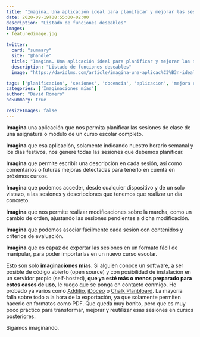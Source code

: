 ```yaml
---
title: "Imagina… Una aplicación ideal para planificar y mejorar las sesiones de clase"
date: 2020-09-19T08:55:00+02:00
description: "Listado de funciones deseables"
images:
- featuredimage.jpg

twitter:
  card: "summary"
  site: "@handle"
  title: "Imagina… Una aplicación ideal para planificar y mejorar las sesiones de clase"
  description: "Listado de funciones deseables"
  image: "https://davidlms.com/article/imagina-una-aplicac%C3%B3n-ideal-para-planificar-y-mejorar-las-sesiones-de-clase/featuredimage.jpg"

tags: ['planificacion', 'sesiones', 'docencia', 'aplicacion', 'mejora continua', 'productividad']
categories: ['Imaginaciones mías']
author: "David Romero"
noSummary: true

resizeImages: false
---
```

**Imagina** una aplicación que nos permita planificar las sesiones de clase de una asignatura o módulo de un curso escolar completo.

**Imagina** que esa aplicación, solamente indicando nuestro horario semanal y los días festivos, nos genere todas las sesiones que debemos planificar.

**Imagina** que permite escribir una descripción en cada sesión, así como comentarios o futuras mejoras detectadas para tenerlo en cuenta en próximos cursos.

**Imagina** que podemos acceder, desde cualquier dispositivo y de un solo vistazo, a las sesiones y descripciones que tenemos que realizar un día concreto.

**Imagina** que nos permite realizar modificaciones sobre la marcha, como un cambio de orden, ajustando las sesiones pendientes a dicha modificación.

**Imagina** que podemos asociar fácilmente cada sesión con contenidos y criterios de evaluación.

**Imagina** que es capaz de exportar las sesiones en un formato fácil de manipular, para poder importarlas en un nuevo curso escolar.

Esto son solo **imaginaciones mías**. Si alguien conoce un software, a ser posible de código abierto (open source) y con posibilidad de instalación en un servidor propio (self-hosted), **que ya esté más o menos preparado para estos casos de uso**, le ruego que se ponga en contacto conmigo. He probado ya varios como [Additio](https://www.additioapp.com/es), [iDoceo](https://www.idoceo.es/index.php/es/) o [Chalk Planbloard](https://planboard.chalk.com/). La mayoría falla sobre todo a la hora de la exportación, ya que solamente permiten hacerlo en formatos como PDF. Que queda muy bonito, pero que es muy poco práctico para transformar, mejorar y reutilizar esas sesiones en cursos posteriores.

Sigamos imaginando.